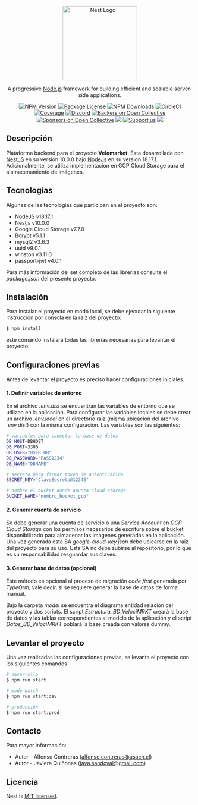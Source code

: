 <p align="center">
  <a href="http://nestjs.com/" target="blank"><img src="https://nestjs.com/img/logo-small.svg" width="200" alt="Nest Logo" /></a>
</p>

[circleci-image]: https://img.shields.io/circleci/build/github/nestjs/nest/master?token=abc123def456
[circleci-url]: https://circleci.com/gh/nestjs/nest

  <p align="center">A progressive <a href="http://nodejs.org" target="_blank">Node.js</a> framework for building efficient and scalable server-side applications.</p>
    <p align="center">
<a href="https://www.npmjs.com/~nestjscore" target="_blank"><img src="https://img.shields.io/npm/v/@nestjs/core.svg" alt="NPM Version" /></a>
<a href="https://www.npmjs.com/~nestjscore" target="_blank"><img src="https://img.shields.io/npm/l/@nestjs/core.svg" alt="Package License" /></a>
<a href="https://www.npmjs.com/~nestjscore" target="_blank"><img src="https://img.shields.io/npm/dm/@nestjs/common.svg" alt="NPM Downloads" /></a>
<a href="https://circleci.com/gh/nestjs/nest" target="_blank"><img src="https://img.shields.io/circleci/build/github/nestjs/nest/master" alt="CircleCI" /></a>
<a href="https://coveralls.io/github/nestjs/nest?branch=master" target="_blank"><img src="https://coveralls.io/repos/github/nestjs/nest/badge.svg?branch=master#9" alt="Coverage" /></a>
<a href="https://discord.gg/G7Qnnhy" target="_blank"><img src="https://img.shields.io/badge/discord-online-brightgreen.svg" alt="Discord"/></a>
<a href="https://opencollective.com/nest#backer" target="_blank"><img src="https://opencollective.com/nest/backers/badge.svg" alt="Backers on Open Collective" /></a>
<a href="https://opencollective.com/nest#sponsor" target="_blank"><img src="https://opencollective.com/nest/sponsors/badge.svg" alt="Sponsors on Open Collective" /></a>
  <a href="https://paypal.me/kamilmysliwiec" target="_blank"><img src="https://img.shields.io/badge/Donate-PayPal-ff3f59.svg"/></a>
    <a href="https://opencollective.com/nest#sponsor"  target="_blank"><img src="https://img.shields.io/badge/Support%20us-Open%20Collective-41B883.svg" alt="Support us"></a>
  <a href="https://twitter.com/nestframework" target="_blank"><img src="https://img.shields.io/twitter/follow/nestframework.svg?style=social&label=Follow"></a>
</p>
  <!--[![Backers on Open Collective](https://opencollective.com/nest/backers/badge.svg)](https://opencollective.com/nest#backer)
  [![Sponsors on Open Collective](https://opencollective.com/nest/sponsors/badge.svg)](https://opencollective.com/nest#sponsor)-->

## Descripción
Plataforma backend para el proyecto **Velomarket**.
Esta desarrollada con [NestJS](https://github.com/nestjs/nest) en su version 10.0.0 bajo [NodeJs](https://nodejs.org/en) en su version 18.17.1.
Adicionalmente, se utiliza implementacion en GCP Cloud Storage para el alamacenamiento de imágenes.

## Tecnologías
Algunas de las tecnologías que participan en el proyecto son:
- NodeJS v18.17.1
- Nestjs v10.0.0
- Google Cloud Storage v7.7.0
- Bcrypt v5.1.1
- mysql2 v3.6.3
- uuid v9.0.1
- winston v3.11.0
- passport-jwt v4.0.1

Para más información del set completo de las librerias consulte el *package.json* del presente proyecto.

## Instalación
Para instalar el proyecto en modo local, se debe ejecutar la siguiente instrucción por consola en la raiz del proyecto:
```bash
$ npm install
```
este comando instalará todas las librerias necesarias para levantar el proyecto.

## Configuraciones previas
Antes de levantar el proyecto es preciso hacer configuraciones iniciales.
#### 1. Definir variables de entorno
En el archivo *.env.dist* se encuentran las variables de entorno que se utilizan en la aplicación. Para configurar las variables locales se debe crear un archivo *.env.local* en el directorio raiz (misma ubicación del archivo *.env.dist*) con la misma configuracion. Las variables son las siguientes:

```bash
# variables para conectar la base de datos
DB_HOST=DBHOST
DB_PORT=3306
DB_USER="USER_DB"
DB_PASSWORD="PASS1234"
DB_NAME="DBNAME"

# secreto para firmar token de autenticación
SECRET_KEY="ClaveSecreta@12345"

# nombre el bucket donde apunta cloud storage
BUCKET_NAME="nombre_bucket_gcp"
```

#### 2. Generar cuenta de servicio
Se debe generar una cuenta de servicio o una *Service Account* en *GCP Cloud Storage* con los permisos necesarios de escritura sobre el bucket disponibilizado para almacenar las imágenes generadas en la aplicación. Una vez generada esta SA *google-cloud-key.json* debe ubicarse en la raiz del proyecto para su uso.
Esta SA no debe subirse al repositorio, por lo que es su responsabilidad resguardar sus claves.

#### 3. Generar base de datos (opcional)
Este método es opcional al proceso de migración *code first* generada por *TypeOrm*, vale decir, si se requiere generar la base de datos de forma manual.

Bajo la carpeta *model* se encuentra el diagrama entidad relacion del proyecto y dos scripts. El script *Estructura_BD_VelociMRKT* creará la base de datos y las tablas correspondientes al modelo de la aplicación y el script *Datos_BD_VelociMRKT* poblará la base creada con valores dummy.

## Levantar el proyecto
Una vez realizadas las configuraciones previas, se levanta el proyecto con los siguientes comandos
```bash
# desarrollo
$ npm run start

# modo watch
$ npm run start:dev

# producción
$ npm run start:prod
```

## Contacto
Para mayor información:
- Autor - Alfonso Contreras (alfonso.contreras@usach.cl)
- Autor - Javiera Quiñones (java.sandoval@gmail.com)

## Licencia

Nest is [MIT licensed](LICENSE).
